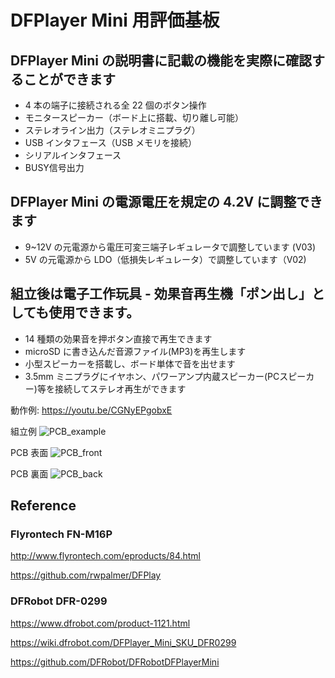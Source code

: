 # DFPlayer Mini 用評価基板

## DFPlayer Mini の説明書に記載の機能を実際に確認することができます
-	4 本の端子に接続される全 22 個のボタン操作
-	モニタースピーカー（ボード上に搭載、切り離し可能）
-	ステレオライン出力（ステレオミニプラグ）
-	USB インタフェース（USB メモリを接続）
-	シリアルインタフェース
-	BUSY信号出力

## DFPlayer Mini の電源電圧を規定の 4.2V に調整できます

- 9~12V  の元電源から電圧可変三端子レギュレータで調整しています (V03)
- 5V の元電源から LDO（低損失レギュレータ）で調整しています（V02)

## 組立後は電子工作玩具 - 効果音再生機「ポン出し」としても使用できます。

-	14 種類の効果音を押ボタン直接で再生できます
-	microSD に書き込んだ音源ファイル(MP3)を再生します
-	小型スピーカーを搭載し、ボード単体で音を出せます
-	3.5mm ミニプラグにイヤホン、パワーアンプ内蔵スピーカー(PCスピーカー)等を接続してステレオ再生ができます

動作例: 
https://youtu.be/CGNyEPgobxE

組立例
![PCB_example](https://github.com/botanicfields/BF-011/blob/master/V03/PCB_example.JPG)

PCB 表面
![PCB_front](https://github.com/botanicfields/BF-011/blob/master/V03/PCB_front.JPG)

PCB 裏面
![PCB_back](https://github.com/botanicfields/BF-011/blob/master/V03/PCB_back.JPG)

## Reference

### Flyrontech FN-M16P

http://www.flyrontech.com/eproducts/84.html

https://github.com/rwpalmer/DFPlay

### DFRobot DFR-0299

https://www.dfrobot.com/product-1121.html

https://wiki.dfrobot.com/DFPlayer_Mini_SKU_DFR0299

https://github.com/DFRobot/DFRobotDFPlayerMini
